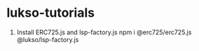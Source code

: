 # lukso-tutorials

1. Install ERC725.js and lsp-factory.js
npm i @erc725/erc725.js @lukso/lsp-factory.js
